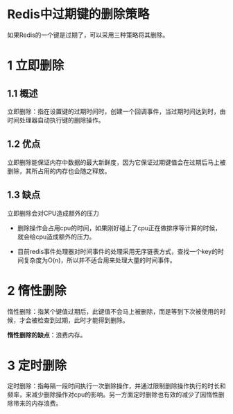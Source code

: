 # Redis中过期键的删除策略

如果Redis的一个键是过期了，可以采用三种策略将其删除。

# 1 立即删除

## 1.1 概述

立即删除：指在设置键的过期时间时，创建一个回调事件，当过期时间达到时，由时间处理器自动执行键的删除操作。

## 1.2 优点

立即删除能保证内存中数据的最大新鲜度，因为它保证过期键值会在过期后马上被删除，其所占用的内存也会随之释放。

## 1.3 缺点

立即删除会对CPU造成额外的压力

- 删除操作会占用cpu的时间，如果刚好碰上了cpu正在做排序等计算的时候，就会给cpu造成额外的压力。

- 目前redis事件处理器对时间事件的处理采用无序链表方式，查找一个key的时间复杂度为O(n)，所以并不适合用来处理大量的时间事件。

# 2 惰性删除

惰性删除：指某个键值过期后，此键值不会马上被删除，而是等到下次被使用的时候，才会被检查到过期，此时才能得到删除。

**惰性删除的缺点**：浪费内存。

# 3 定时删除

定时删除：指每隔一段时间执行一次删除操作，并通过限制删除操作执行的时长和频率，来减少删除操作对cpu的影响。另一方面定时删除也有效的减少了因惰性删除带来的内存浪费。